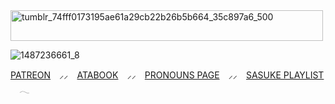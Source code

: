 
<img width="500" height="49" alt="tumblr_74fff0173195ae61a29cb22b26b5b664_35c897a6_500" src="https://github.com/user-attachments/assets/4da31082-4119-49d1-bfe0-ad378aaae6c0" />

![1487236661_8](https://github.com/user-attachments/assets/f4c6da43-7f86-4bee-ab45-909f94d16d46)

[PATREON](https://www.patreon.com/c/shadowhokage/about) ⠀⸝⸝⠀  [ATABOOK](https://5asuke.atabook.org) ⠀⸝⸝⠀  [PRONOUNS PAGE](https://en.pronouns.page/@uchiha.sasuke) ⠀⸝⸝⠀  [SASUKE PLAYLIST](https://open.spotify.com/playlist/5cEaq9GWZoa7NOSpbAMSkM?si=33dde004a9cd4095) ⠀ 𓂃
